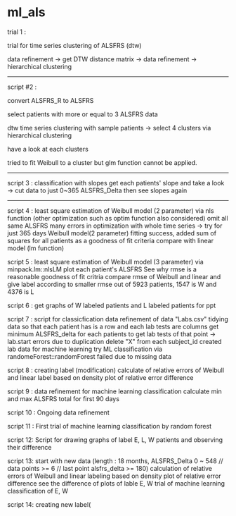 # ml_als

trial 1 :

trial for time series clustering of ALSFRS (dtw)

data refinement -> get DTW distance matrix -> data refinement -> hierarchical clustering

-------------------------------------------------------------------------------------------------------------
script #2 :

convert ALSFRS_R to ALSFRS

select patients with more or equal to 3 ALSFRS data

dtw time series clustering with sample patients -> select 4 clusters via hierarchical clustering

have a look at each clusters

tried to fit Weibull to a cluster but glm function cannot be applied.

-------------------------------------------------------------------------------------------------------------
script 3 :
classification with slopes
get each patients' slope and take a look
-> cut data to just 0~365 ALSFRS_Delta
then see slopes again

-------------------------------------------------------------------------------------------------------------
script 4 :
least square estimation of Weibull model (2 parameter) via nls function
(other optimization such as optim function also considered)
omit all same ALSFRS
many errors in optimization with whole time series -> try for just 365 days
Weibull model(2 parameter) fitting success, added sum of squares for all patients as a goodness of fit criteria
compare with linear model (lm function)


script 5 :
least square estimation of Weibull model (3 parameter) via minpack.lm::nlsLM
plot each patient's ALSFRS
See why rmse is a reasonable goodness of fit critria
compare rmse of Weibull and linear and give label according to smaller rmse
out of 5923 patients, 1547 is W and 4376 is L


script 6 :
get graphs of W labeled patients and L labeled patients for ppt


script 7 :
script for classicfication
data refinement of data "Labs.csv"
tidying data so that each patient has is a row and each lab tests are columns
get minimum ALSFRS_delta for each patients to get lab tests of that point -> lab.start
errors due to duplication
delete "X" from each subject_id
created lab data for machine learning
try ML classification via randomeForest::randomForest
failed due to missing data


script 8 : 
creating label (modification) 
calculate of relative errors of Weibull and linear
label based on density plot of relative error difference


script 9 :
data refinement for machine learning classification
calculate min and max ALSFRS total for first 90 days

script 10 :
Ongoing data refinement

script 11 :
First trial of machine learning classification by random forest

script 12:
Script for drawing graphs of label E, L, W patients and observing their difference

script 13:
start with new data (length : 18 months, ALSFRS_Delta 0 ~ 548 // data points >= 6 // last point alsfrs_delta >= 180)
calculation of relative errors of Weibull and linear
labeling based on density plot of relative error difference
see the difference of plots of lable E, W
trial of machine learning classification of E, W

script 14:
creating new label(
